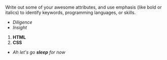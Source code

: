 Write out some of your awesome attributes, and use emphasis (like bold or italics) to identify keywords, programming languages, or skills. 

- *Diligence*
- _Insight_

1. **HTML**
2. __CSS__

- _Ah let's go **sleep** for now_
